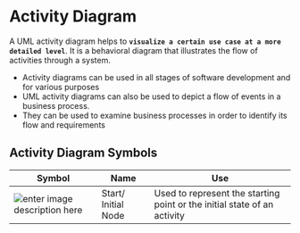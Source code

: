 # Activity Diagram
A UML activity diagram helps to **`visualize a certain use case at a more detailed level`**. It is a behavioral diagram that illustrates the flow of activities through a system.

- Activity diagrams can be used in all stages of software development and for various purposes
- UML activity diagrams can also be used to depict a flow of events in a business process. 
- They can be used to examine business processes in order to identify its flow and requirements

##  Activity Diagram Symbols
| Symbol  | Name | Use |
|--|--|--|
|![enter image description here](https://d3n817fwly711g.cloudfront.net/uploads/2018/08/Start.png)  | Start/ Initial Node | Used to represent the starting point or the initial state of an activity|

<!--stackedit_data:
eyJoaXN0b3J5IjpbLTE3Mjc4NDYzNjYsLTI3Nzc1NTM4Ml19
-->